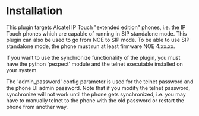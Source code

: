 # Installation

This plugin targets Alcatel IP Touch "extended edition" phones, i.e. the IP
Touch phones which are capable of running in SIP standalone mode. This plugin
can also be used to go from NOE to SIP mode. To be able to use SIP standalone
mode, the phone must run at least firmware NOE 4.xx.xx.

If you want to use the synchronize functionality of the plugin, you must have
the python 'pexpect' module and the telnet executable installed on your
system.

The 'admin_password' config parameter is used for the telnet password
and the phone UI admin password. Note that if you modify the telnet password,
synchronize will not work until the phone gets synchronized, i.e. you may
have to manually telnet to the phone with the old password or restart the
phone from another way.
